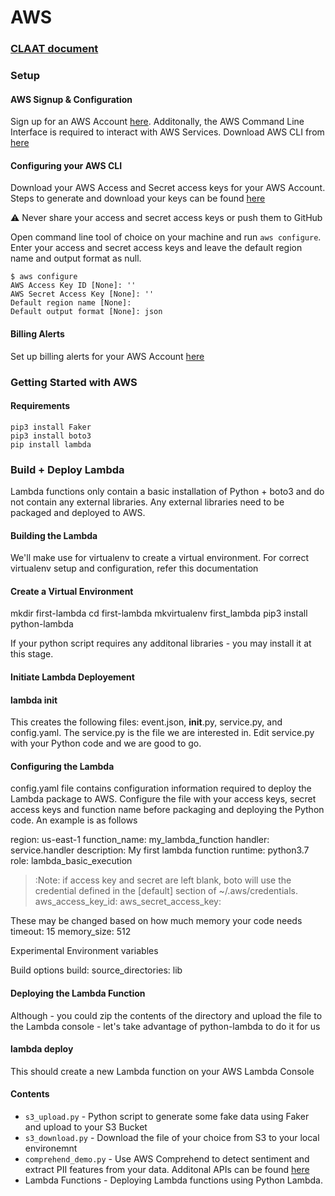 # AWS

### [CLAAT document](https://codelabs-preview.appspot.com/?file_id=11xKKxXM-ssWfJCw5J8FfJ4zEU-1T78Hw5rMuj7ZBaP4#0)

### Setup

#### AWS Signup & Configuration 

Sign up for an AWS Account [here](https://portal.aws.amazon.com/billing/signup#/start). Additonally, the AWS Command Line Interface is required to interact with AWS Services. Download AWS CLI from [here](https://docs.aws.amazon.com/cli/latest/userguide/cli-chap-install.html)


#### Configuring your AWS CLI 

Download your AWS Access and Secret access keys for your AWS Account. Steps to generate and download your keys can be found [here](https://docs.amazonaws.cn/en_us/IAM/latest/UserGuide/id_credentials_access-keys.html) 


:warning: Never share your access and secret access keys or push them to GitHub<br />


Open command line tool of choice on your machine and run `aws configure`. Enter your access and secret access keys and leave the default region name and output format as null. 

```
$ aws configure
AWS Access Key ID [None]: ''
AWS Secret Access Key [None]: ''
Default region name [None]: 
Default output format [None]: json
```

#### Billing Alerts

Set up billing alerts for your AWS Account [here](https://docs.aws.amazon.com/AmazonCloudWatch/latest/monitoring/monitor_estimated_charges_with_cloudwatch.html)

### Getting Started with AWS

#### Requirements

```
pip3 install Faker
pip3 install boto3
pip install lambda 
```


### Build + Deploy Lambda
Lambda functions only contain a basic installation of Python + boto3 and do not contain any external libraries. Any external libraries need to be packaged and deployed to AWS.

#### Building the Lambda
We'll make use for virtualenv to create a virtual environment. For correct virtualenv setup and configuration, refer this documentation

#### Create a Virtual Environment

mkdir first-lambda
cd first-lambda
mkvirtualenv first_lambda
pip3 install python-lambda

If your python script requires any additonal libraries - you may install it at this stage.

#### Initiate Lambda Deployement

#### lambda init

This creates the following files: event.json, __init__.py, service.py, and config.yaml.
The service.py is the file we are interested in. Edit service.py with your Python code and we are good to go.

#### Configuring the Lambda

config.yaml file contains configuration information required to deploy the Lambda package to AWS. Configure the file with your access keys, secret access keys and function name before packaging and deploying the Python code. An example is as follows

region: us-east-1
function_name: my_lambda_function
handler: service.handler
description: My first lambda function
runtime: python3.7
role: lambda_basic_execution

> :Note: if access key and secret are left blank, boto will use the credential defined in the [default] section of ~/.aws/credentials.
aws_access_key_id: <Enter your Access Keys>
aws_secret_access_key: <Enter your Secret Access Keys>

These may be changed based on how much memory your code needs
timeout: 15
memory_size: 512

Experimental Environment variables

Build options
build:
  source_directories: lib
  
#### Deploying the Lambda Function
Although - you could zip the contents of the directory and upload the file to the Lambda console - let's take advantage of python-lambda to do it for us

#### lambda deploy
This should create a new Lambda function on your AWS Lambda Console

#### Contents

- `s3_upload.py` - Python script to generate some fake data using Faker and upload to your S3 Bucket 
- `s3_download.py` - Download the file of your choice from S3 to your local environemnt 
- `comprehend_demo.py` - Use AWS Comprehend to detect sentiment and extract PII features from your data. Additonal APIs can be found [here](https://boto3.amazonaws.com/v1/documentation/api/latest/reference/services/comprehend.html)
- Lambda Functions - Deploying Lambda functions using Python Lambda. 


